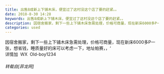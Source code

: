 ```yaml
---
title: 出售8成新上下铺木床，便宜过了这村没这个店了要的赶紧。。
date: 2018-8-30 14:28
keywords: 出售8成新上下铺木床，便宜过了这村没这个店了要的赶紧。。
description: 因宿舍搬家，剩下一些上下铺木床急需处理，价格可商量，现在新床6000多P一张，想省钱，睡质量好的床可以考虑一下，地址帕赛，，‘详情加  WX  Old-boy1234
categories: used
---
```

<td class="t_f" id="postmessage_1702759">

因宿舍搬家，剩下一些上下铺木床急需处理，价格可商量，现在新床6000多P一张，想省钱，睡质量好的床可以考虑一下，地址帕赛，，‘<br/>
详情加  WX  Old-boy1234</td>
###### 转载自[菲龙网]